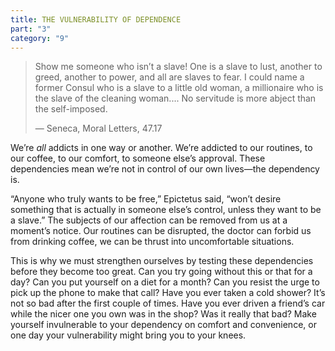 ```yaml
---
title: THE VULNERABILITY OF DEPENDENCE
part: "3"
category: "9"
---
```


> Show me someone who isn’t a slave! One is a slave to lust, another to greed, another to power, and all are slaves to fear. I could name a former Consul who is a slave to a little old woman, a millionaire who is the slave of the cleaning woman.... No servitude is more abject than the self-imposed.
>
> — Seneca, Moral Letters, 47.17

We’re _all_ addicts in one way or another. We’re addicted to our routines, to our coffee, to our comfort, to someone else’s approval. These dependencies mean we’re not in control of our own lives—the dependency is.

“Anyone who truly wants to be free,” Epictetus said, “won’t desire something that is actually in someone else’s control, unless they want to be a slave.” The subjects of our affection can be removed from us at a moment’s notice. Our routines can be disrupted, the doctor can forbid us from drinking coffee, we can be thrust into uncomfortable situations.

This is why we must strengthen ourselves by testing these dependencies before they become too great. Can you try going without this or that for a day? Can you put yourself on a diet for a month? Can you resist the urge to pick up the phone to make that call? Have you ever taken a cold shower? It’s not so bad after the first couple of times. Have you ever driven a friend’s car while the nicer one you own was in the shop? Was it really that bad? Make yourself invulnerable to your dependency on comfort and convenience, or one day your vulnerability might bring you to your knees.
